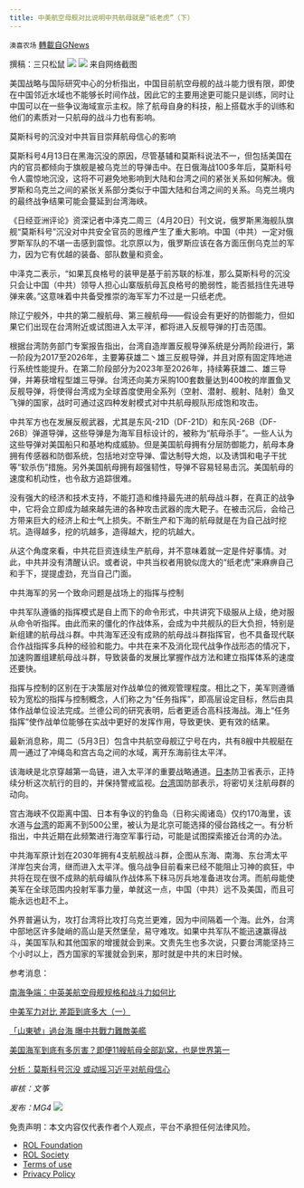 ```yaml
---
title: 中美航空母舰对比说明中共航母就是“纸老虎”（下）
---
```

`澳喜农场` [轉載自GNews](https://gnews.org/zh-hans/2466132/)

撰稿：三只松鼠
 ![](https://assets.gnews.org/wp-content/uploads/2022/05/image-2608.png) ![](https://assets.gnews.org/wp-content/uploads/2022/05/松鼠3.png) 
来自网络截图
 
美国战略与国际研究中心的分析指出，中国目前航空母舰的战斗能力很有限，即使在中国邻近水域也不能够长时间作战，因此它的主要用途更可能只是训练，同时让中国可以在一些争议海域宣示主权。除了航母自身的科技，船上搭载水手的训练和他们的素质对一只航母的战斗力也有影响。
 
莫斯科号的沉没对中共盲目崇拜航母信心的影响
 
莫斯科号4月13日在黑海沉没的原因，尽管基辅和莫斯科说法不一，但包括美国在内的官员都倾向于旗舰是被乌克兰的导弹击中。在日俄海战100多年后，莫斯科号令人震惊地沉没，这将不可避免地影响到大陆和台湾之间的紧张关系如何解决。俄罗斯和乌克兰之间的紧张关系部分类似于中国大陆和台湾之间的关系。乌克兰境内的最终战争结果可能会蔓延到台湾海峡。
 
《日经亚洲评论》资深记者中泽克二周三（4月20日）刊文说，俄罗斯黑海舰队旗舰“莫斯科号”沉没对中共安全官员的思维产生了重大影响。中国（中共）一定对俄罗斯军队的不堪一击感到震惊。北京原以为，俄罗斯应该在各方面压倒乌克兰的军力，因为它有优越的装备、部队数量和资金。
 
中泽克二表示，“如果瓦良格号的装甲是基于前苏联的标准，那么莫斯科号的沉没只会让中国（中共）领导人担心山寨版航母瓦良格号的脆弱性，能否抵挡住先进导弹来袭。”这意味着中共备受推崇的海军军力不过是一只纸老虎。
 
除辽宁舰外，中共的第二艘航母、第三艘航母——假设会有更好的防御能力，但如果它们出现在台湾附近或试图进入太平洋，都将进入反舰导弹的打击范围。
 
根据台湾防务部门专案报告指出，台湾自造岸置反舰导弹系统是分两阶段进行，第一阶段为2017至2026年，主要筹获雄二丶雄三反舰导弹，并且对原有固定阵地进行系统性能提升。在第二阶段部分为2023年至2026年，持续筹获雄二、雄三导弹，并筹获增程型雄三导弹。台湾还向美方采购100套数量达到400枚的岸置鱼叉反舰导弹，将使得台湾成为全球首度使用全系列（空射、潜射、舰射、陆射）鱼叉飞弹的国家，战时可通过这四种发射模式对中共航母舰队形成饱和攻击。
 
中共军方也在发展反舰武器，尤其是东风-21D（DF-21D）和东风-26B（DF-26B）弹道导弹，这些导弹是为海军目标设计的，被称为“航母杀手”。一些人认为这些导弹对美国船只和基地构成威胁。但是美国航母拥有分层防御能力，航母本身拥有传感器和防御系统，包括地对空导弹、雷达制导大炮，以及诱饵和电子干扰等“软杀伤”措施。另外美国航母拥有超强韧性，导弹不容易轻易击沉。美国航母的速度和机动性，也令敌方追踪很难。
 
没有强大的经济和技术支持，不能打造和维持最先进的航母战斗群，在真正的战争中，它将会立即成为越來越先进的各种攻击武器的庞大靶子。在被击沉后，会给己方带来巨大的经济上和士气上损失。不断生产和下海的航母就是在为自己战时挖坑。造得越多，挖的坑越多，造得越大，挖的坑越大。
 
从这个角度來看，中共花巨资连续生产航母，并不意味着就一定是件好事情。对此，中共并没有清醒认识。或者说，中共当权者用貌似庞大的“纸老虎”来麻痹自己和手下，提提虚劲，充当自己门面。
 
中共海军的另一个致命问题是战场上的指挥与控制
 
中共军队遵循的指挥模式是自上而下的命令形式，中共讲究下级服从上级，绝对服从命令听指挥。由此而来的僵化的作战体系，会成为中共舰队的巨大负担，特别是新组建的航母战斗群。中共海军还没有成熟的航母战斗群指挥官，也不具备现代联合作战指挥多兵种的经验和能力。中共在来不及消化现代战争作战形态的情况下，加速购置组建航母战斗群，导致装备的发展比掌握作战方法和建立指挥体系的速度还要快。
 
指挥与控制的区别在于决策层对作战单位的微观管理程度。相比之下，美军则遵循较为宽松的指挥与控制概念，人们称之为“任务指挥”，即高层设定目标，然后由具体作战单位设法完成。兰德公司的研究表明，后者更适合高科技海战。海上“任务指挥”使作战单位能够在实战中更好的发挥作用，导致更快、更有效的结果。
 
最新消息称，周二（5月3日）包含中共航空母舰辽宁号在内，共有8艘中共舰艇在周一通过了冲绳岛和宫古岛之间的水域，离开东海前往太平洋。
 
该海峡是北京穿越第一岛链，进入太平洋的重要战略通道。[日本](https://test.qycz.org/a/202205/n12428525/external.html?link=https://www.epochtimes.com/gb/tag/%E6%97%A5%E6%9C%AC.html)防卫省表示，正持续分析这次航行的目的，并保持警戒监视。[台湾](https://test.qycz.org/a/202205/n12428525/external.html?link=https://www.epochtimes.com/gb/tag/%E5%8F%B0%E6%B9%BE.html)国防部表示，将密切关注航母群的动向。
 
宫古海峡不仅距离中国、日本有争议的钓鱼岛（日称尖阁诸岛）仅约170海里，该水道与[台湾](https://test.qycz.org/a/202205/n12428525/external.html?link=https://www.epochtimes.com/gb/tag/%E5%8F%B0%E6%B9%BE.html)的距离不到500公里，被认为是北京可能选择的侵台路线之一。有分析指出，中共近期在此频繁进行海空军事行动，可能是试图探索接近台湾的办法。
 
中共海军原计划在2030年拥有4支航舰战斗群，企图从东海、南海、东台湾太平洋岸包夹台湾，继而进入太平洋。俄乌战争目前看来已经不能阻止习神的疯狂，中共将在现在很不成熟的航母编队作战体系下秣马厉兵地准备进攻台湾。而航母能使美军在全球范围内投射军事力量，单就这一点，中国（中共）远不及美国，而且可能永远也赶不上。
 
外界普遍认为，攻打台湾将比攻打乌克兰更难，因为中间隔着一个海。此外，台湾中部地区许多陡峭的高山是天然堡垒，易守难攻。如果中共军队不能迅速赢得战斗，美国军队和其他国家的增援就会到来。文贵先生也多次说，只要台湾能坚持三个小时以上，西方国家的军援就会到来，那时就是中共的末日时候。
 
参考消息：
 
[南海争端：中英美航空母舰规格和战斗力如何比](https://www.bbc.com/zhongwen/simp/world-57083551)
 
[中美军力对比 差距到底多大（一）](https://www.epochtimes.com/gb/21/6/11/n13016556.htm)
 
[「山東號」過台海 曝中共戰力難敵美艦](https://www.epochtimes.com/b5/19/12/30/n11753936.htm)
 
[美国海军到底有多厉害？即便11艘航母全部趴窝，也是世界第一](https://www.sohu.com/a/391878517_750886)
 
[分析：莫斯科号沉没 或动摇习近平对航母信心](https://www.epochtimes.com/gb/22/4/21/n13717216.htm)
 
*审核：文筝*
 
*发布：MG4*
 ![](https://assets.gnews.org/wp-content/uploads/2022/05/HA.jpg) 

免责声明：本文内容仅代表作者个人观点，平台不承担任何法律风险。
  
- [ROL Foundation](https://rolfoundation.org/)
- [ROL Society](https://rolsociety.org/)
- [Terms of use](https://gnews.org/terms-of-use-3/)
- [Privacy Policy](https://gnews.org/privacy-policy/)
